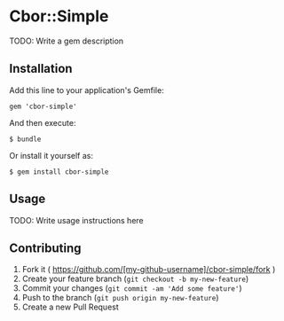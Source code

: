 # Cbor::Simple

TODO: Write a gem description

## Installation

Add this line to your application's Gemfile:

    gem 'cbor-simple'

And then execute:

    $ bundle

Or install it yourself as:

    $ gem install cbor-simple

## Usage

TODO: Write usage instructions here

## Contributing

1. Fork it ( https://github.com/[my-github-username]/cbor-simple/fork )
2. Create your feature branch (`git checkout -b my-new-feature`)
3. Commit your changes (`git commit -am 'Add some feature'`)
4. Push to the branch (`git push origin my-new-feature`)
5. Create a new Pull Request
